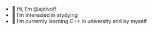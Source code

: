 - 👋 Hi, I’m @ajdivotf
- 👀 I’m interested in stydying
- 🌱 I’m currently learning C++ in university and by myself

<!---
ajdivotf/ajdivotf is a ✨ special ✨ repository because its `README.md` (this file) appears on your GitHub profile.
You can click the Preview link to take a look at your changes.
--->

